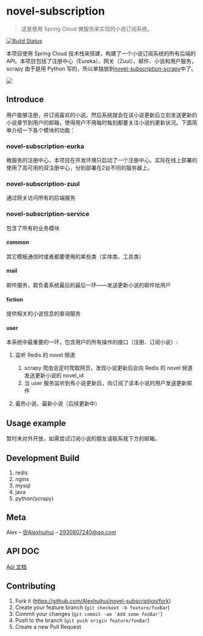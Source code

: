 # novel-subscription
> 这是使用 Spring Cloud 微服务来实现的小说订阅系统。

[![Build Status][travis-image]][travis-url]

本项目使用 Spring Cloud 技术栈来搭建，构建了一个小说订阅系统的所有后端的 API。本项目包括了注册中心（Eureka）、网关（Zuul）、邮件、小说和用户服务，scrapy 由于是用 Python 写的，所以单独放到[novel-subscription-scrapy](https://github.com/Alexhuihui/novel-subscription-scrapy)中了。

![](https://tva1.sinaimg.cn/large/006y8mN6gy1g87ckve9stj30qo0k0wex.jpg)

## Introduce

用户能够注册，并订阅喜欢的小说。然后系统就会在该小说更新后立刻发送更新的小说章节到用户的邮箱，使得用户不用每时每刻都要关注小说的更新状况。下面简单介绍一下各个模块的功能：

### novel-subscription-eurka

微服务的注册中心，本项目在开发环境只启动了一个注册中心。实际在线上部署的使用了高可用的双注册中心，分别部署在2台不同的服务器上。

### novel-subscription-zuul

通过网关访问所有的后端服务

### novel-subscription-service

包含了所有的业务模块

#### common

其它模板通信时或者都要使用的某些类（实体类、工具类）

#### mail

邮件服务，肩负着系统最后的最后一环——发送更新小说的邮件给用户

#### fiction

提供相关的小说信息的查询服务

#### user

本系统中最重要的一环，包含用户的所有操作的接口（注册、订阅小说）:

1. 监听 Redis 的 novel 频道
    1. scrapy 爬虫会定时爬取网页，发现小说更新后会向 Redis 的 novel 频道发送更新小说的 novel_id
    2. 当 user 服务监听到有小说更新后，向订阅了该本小说的用户发送更新邮件
    
2. 最热小说、最新小说（后续更新中）

## Usage example

暂时未对外开放，如需尝试订阅小说的朋友请联系我下方的邮箱。

## Development Build

1. redis
2. nginx
3. mysql
4. java
5. python(scrapy)


## Meta

Alex – [@Alexhuihui](https://github.com/Alexhuihui) – 2930807240@qq.com

## API DOC
[Api 文档](https://www.showdoc.com.cn/awyl)


## Contributing

1. Fork it (<https://github.com/Alexhuihui/novel-subscription/fork>)
2. Create your feature branch (`git checkout -b feature/fooBar`)
3. Commit your changes (`git commit -am 'Add some fooBar'`)
4. Push to the branch (`git push origin feature/fooBar`)
5. Create a new Pull Request

<!-- Markdown link & img dfn's -->
[travis-image]: https://img.shields.io/travis/dbader/node-datadog-metrics/master.svg?style=flat-square
[travis-url]: https://travis-ci.org/dbader/node-datadog-metrics


